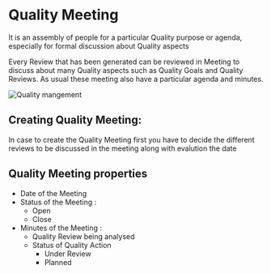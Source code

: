 # Quality Meeting

 It is an assembly of people for a particular Quality purpose or agenda, especially for formal discussion about Quality aspects

 Every Review that has been generated can be reviewed in Meeting to discuss about many Quality aspects such as Quality Goals and Quality Reviews. As usual these meeting also have a particular agenda and minutes.

<img class="screenshot" alt="Quality mangement" src="{{docs_base_url}}/assets/img/quality-management/Quality_meeting.png">

## Creating Quality Meeting:

In case to create the Quality Meeting first you have to decide the different reviews to be discussed in the meeting along with evalution the date
 
## Quality Meeting properties

- Date of the Meeting
- Status of the Meeting :
   - Open
   - Close
- Minutes of the Meeting :
  - Quality Review being analysed
  - Status of Quality Action
    - Under Review
    - Planned